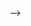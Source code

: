 <!-- ### <img src="https://readme-typing-svg.herokuapp.com?font=Fira+Code&pause=100&color=000000&background=354BFF00&width=600&lines=<👋Hello/>;<👋Namaste/>;<👋Bonjour/>;<👋Ciao/>;<👋Ni+hao/>"  alt="Hello👋" />

<!--
**Rajat-Gupta448/Rajat-Gupta448** is a ✨ _special_ ✨ repository because its `README.md` (this file) appears on your GitHub profile.

Here are some ideas to get you started:

- 🔭 I’m currently working on ...
- 🌱 I’m currently learning ...
- 👯 I’m looking to collaborate on ...
- 🤔 I’m looking for help with ...
- 💬 Ask me about ...
- 📫 How to reach me: ...
- 😄 Pronouns: ...
- ⚡ Fun fact: ...
--> -->


